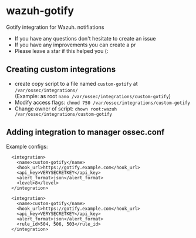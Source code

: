 # wazuh-gotify
Gotify integration for Wazuh. notifiations
- If you have any questions don't hesitate to create an issue
- If you have any improvements you can create a pr
- Please leave a star if this helped you (:

## Creating custom integrations
-    create copy script to a file named ```custom-gotify``` at ```/var/ossec/integrations/```   
  (Example: as root ```nano /var/ossec/integrations/custom-gotify```)
-    Modify access flags: ```chmod 750 /var/ossec/integrations/custom-gotify```
-    Change owner of script: ```chown root:wazuh /var/ossec/integrations/custom-gotify```

## Adding integration to manager ossec.conf
Example configs:
```
  <integration>
    <name>custom-gotify</name>
    <hook_url>https://gotify.example.com</hook_url>
    <api_key>VERYSECRETKEY</api_key>
    <alert_format>json</alert_format>
    <level>8</level>
  </integration>
  
  <integration>
    <name>custom-gotify</name>
    <hook_url>https://gotify.example.com</hook_url>
    <api_key>VERYSECRETKEY</api_key>
    <alert_format>json</alert_format>
    <rule_id>504, 506, 503</rule_id>
  </integration>
```
